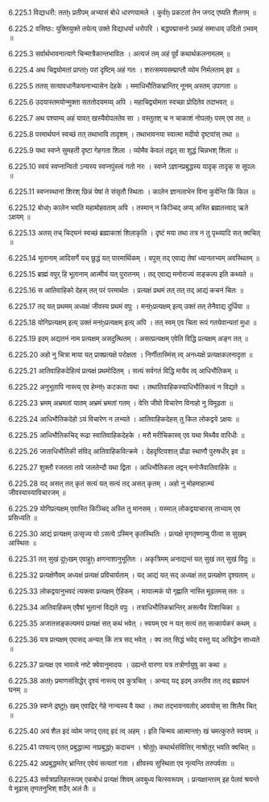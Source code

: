 6.225.1
विद्याधरी:
ततḫ प्रतीपम् अभ्यासं बोधे धारणयामले ।
कुर्वḫ प्रकटतां तेन जगद् एष्यति शैलगम् ॥


6.225.2
वसिष्ठः:
युक्तियुक्ते तयेत्य् उक्ते विद्याधर्या धरोपरि ।
बद्धपद्मासनो ऽथाहं समाधाव् उदितो ऽभवम् ॥


6.225.3
सर्वार्थभावनात्यागे चिन्मात्रैकान्तभावितः ।
अत्यजं तम् अहं पूर्वं कथार्थकलनामलम् ॥


6.225.4
अथ चिद्व्योमतां प्राप्तḫ परां दृष्टिम् अहं गतः ।
शरत्समयसम्प्राप्तौ व्योम निर्मलताम् इव ॥


6.225.5
ततस् सत्यावधानैकघनाभ्यासेन देहके ।
ममाधिभौतिकभ्रान्तिर् नूनम् अस्तम् उपागता ॥


6.225.6
उदयास्तमयोन्मुक्ता सततोदयमय्य् अपि ।
महाचिद्व्योमता स्वच्छा प्रोदितेव तदाभवत् ॥


6.225.7
अथ पश्याम्य् अहं यावत् खस्यैवोपलतेव सा ।
वस्तुतश् च न चाकाशं नोपलḫ परम् एव तत् ॥


6.225.8
परमार्थघनं स्वच्छं तत् तथाभावि तादृशम् ।
तथाभावनया स्वात्मा मदीयो दृष्टवांस् तथा ॥


6.225.9
यथा स्वप्ने सुमहती दृष्टा गेहगता शिला ।
व्योमैव केवलं तद्वत् सा शुद्धं चिन्नभश् शिला ॥


6.225.10
स्वयं स्वप्नान्वितो ऽन्यस्य स्वप्नपुंस्त्वं गतो नरः ।
स्वप्ने ऽज्ञानप्रबुद्धस्य यादृक् तादृक् स सूपलः ॥


6.225.11
स्वप्नस्थानां शिरश् छिन्नं येषां ते संसृतौ स्थिताः ।
कालेन ज्ञानलाभेन विना कुर्वन्ति किं किल ॥


6.225.12
बोधẖ कालेन भवति महामोहवताम् अपि ।
तस्मान् न किञ्चिद् अप्य् अस्ति ब्रह्मतत्त्वाद् ऋते ऽक्षयम् ॥


6.225.13
अतस् तच् चिद्घनं स्वच्छं ब्रह्माकाशं शिलाकृति ।
दृष्टं मया तथा तत्र न तु पृथ्व्यादि सत् क्वचित् ॥


6.225.14
भूतानाम् आदिसर्गे यच् छुद्धं यत् पारमार्थिकम् ।
वपुस् तद् एवाद्य तेषां ध्यानलभ्यम् अवस्थितम् ॥


6.225.15
ब्राह्मं वपुर् हि भूतानाम् आत्मीयं यत् पुरातनम् ।
तद् एवाद्य मनोराज्यं सङ्कल्प इति कथ्यते ॥


6.225.16
स आतिवाहिको देहस् तत् परं परमार्थतः ।
प्रत्यक्षं प्रथमं तत् तत् तद् आद्यं कचनं चितः ॥


6.225.17
तद् यत् प्रथमम् अध्यक्षं जीवस्य प्रथमं वपुः ।
मनḫप्रत्यक्षम् इत्य् उक्तं तत् तेनैवाद्य दुर्धिया ॥


6.225.18
योगिप्रत्यक्षम् इत्य् उक्तं मनḫप्रत्यक्षम् इत्य् अपि ।
तत् स्वम् एव चिता रूपं गतयेवान्यतां मुधा ॥


6.225.19
इदम् अद्यतनं नाम प्रत्यक्षम् असदुत्थितम् ।
असत्प्रत्यक्षम् एवेति विद्धि प्रत्यक्षम् अङ्ग तत् ॥


6.225.20
अहो नु चित्रा माया यत् प्राक्प्रत्यक्षे परोक्षता ।
निर्णीतास्मिंस् त्व् अनध्यक्षे प्रत्यक्षकलनादृता ॥


6.225.21
आतिवाहिकदेहित्वं प्रत्यक्षं प्रथमोदितम् ।
सत्यं सर्वगतं विद्धि मायैव त्व् आधिभौतिकम् ॥


6.225.22
अनुभूतापि नास्त्य् एव हेम्नẖ कटकता यथा ।
तथातिवाहिकस्याधिभौतिकत्वं न विद्यते ॥


6.225.23
भ्रमम् अभ्रमतां यातम् अभ्रमं भ्रमतां गतम् ।
वेत्ति जीवो विचारेण विनाहो नु विमूढता ॥


6.225.24
आधिभौतिकदेहो ऽयं विचारेण न लभ्यते ।
आतिवाहिकदेहस् तु किल लोकद्वये ऽक्षयः ॥


6.225.25
आधिभौतिकचिद् रूढा स्वातिवाहिकदेहके ।
मरौ मरीचिकास्व् एव यथा मिथ्यैव वारिधीः ॥


6.225.26
जाताधिभौतिकी संविद् आतिवाहिकवित्क्रमे ।
देहदृष्टिवशात् प्रौढा स्थाणौ पुरुषधीर् इव ॥


6.225.27
शुक्तौ रजतता तापे जलतेन्दौ यथा द्विता ।
आधिभौतिकता तद्वन् मनोजैवातिवाहिके ॥


6.225.28
यद् असत् तत् कृतं सत्यं यत् सत्यं तद् असत् कृतम् ।
अहो नु मोहमाहात्म्यं जीवस्यास्याविचारजम् ॥


6.225.29
योगिप्रत्यक्षम् एवास्ति किञ्चिद् अस्ति तु मानसम् ।
यस्माल् लोकद्वयाचारस् ताभ्याम् एव प्रसिध्यति ॥


6.225.30
आद्यं प्रत्यक्षम् उत्सृज्य यो ऽसत्ये ऽस्मिन् कृतस्थितिः ।
प्रत्यक्षे मृगतृष्णाम्बु पीत्वा स सुखम् आस्थितः ॥


6.225.31
तत् सुखं दुẖखम् एवाहुẖ क्षणनाशानुभूतितः ।
अकृत्रिमम् अनाद्यन्तं यत् सुखं तत् सुखं विदुः ॥


6.225.32
प्रत्यक्षेणैवम् अध्यक्षं प्रत्यक्षं प्रविचार्यताम् ।
यद् आद्यं यत् सद् अध्यक्षं तत् प्रत्यक्षेण दृश्यताम् ॥


6.225.33
लोकद्वयानुभवदं त्यक्त्वा प्रत्यक्षम् ऐहिकम् ।
मायात्मकं यो गृह्णाति नास्ति मूढतमस् ततः ॥


6.225.34
आतिवाहिकम् एवैषां भूतानां विद्यते वपुः ।
तत्राधिभौतिकभ्रान्तिर् असत्यैव पिशाचिका ॥


6.225.35
अजातसङ्कल्पमयं प्रत्यक्षं सत् कथं भवेत् ।
स्वयम् एव न यत् सत्यं तत् सत्कार्यकरं कथम् ॥


6.225.36
यत्र प्रत्यक्षम् एवासद् अन्यत् किं तत्र सद् भवेत् ।
क्व तत् सिद्धं भवेद् वस्तु यद् असिद्धेन साध्यते ॥


6.225.37
प्रत्यक्ष एव भावत्वे नष्टे क्वेवानुमादयः ।
उह्यन्ते वारणा यत्र तत्रोर्णायुषु का कथा ॥


6.225.38
अतḫ प्रमाणसंसिद्धेर् दृश्यं नास्त्य् एव कुत्रचित् ।
अन्यद् यद् इदम् अस्तीव तत् तद् ब्रह्मघनं घनम् ॥


6.225.39
स्वप्ने द्रष्टुẖ खम् एवाद्रिर् गेहे नान्यस्य वै यथा ।
तथा तद्भावनवतोर् आवयोस् सा शिलैव चित् ॥


6.225.40
अयं शैल इदं व्योम जगद् एतद् इदं त्व् अहम् ।
इति चिन्मय आत्मान्तẖ खं चमत्कुरुते स्वयम् ॥


6.225.41
पश्यत्य् एतत् प्रबुद्धात्मा नाप्रबुद्धẖ कदाचन ।
श्रोतुẖ कथार्थसंवित्तिर् नाश्रोतुर् भवति क्वचित् ॥


6.225.42
अप्रबुद्धमतेर् भ्रान्तिर् एवेयं सत्यतां गता ।
क्षीवस्य सुस्थिता एव नृत्यन्ति तरुपर्वताः ॥


6.225.43
सर्वत्राप्रतिहतरूपम् एकबोधं प्रत्यक्षं शिवम् अवबुध्य चित्स्वरूपम् ।
प्रत्यक्षान्तरम् इह पेलवं श्रयन्ते ये मूढास् तृणतनुभिश् शठैर् अलं तैः ॥


